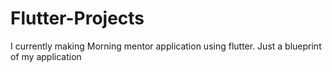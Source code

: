 # Flutter-Projects
I currently making Morning mentor application using flutter.
Just a blueprint of my application
